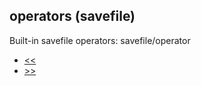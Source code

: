 ## operators (savefile)


Built-in savefile operators:
savefile/operator
*   [\<\<](/ref/savefile/operator/%3c%3c.md) 
*   [\>\>](/ref/savefile/operator/%3e%3e.md) 